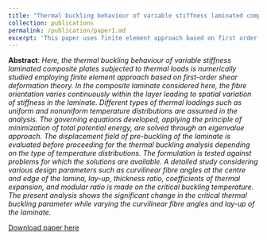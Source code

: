 ```yaml
---
title: "Thermal buckling behaviour of variable stiffness laminated composite plates"
collection: publications
permalink: /publication/paper1.md
excerpt: 'This paper uses finite element approach based on first order shear deformation theory to study buckling in novel variable stiffness composites.'
---
```

**Abstract**: _Here, the thermal buckling behaviour of variable stiffness laminated composite plates subjected to thermal loads
is numerically studied employing finite element approach based on first-order shear deformation theory.
In the composite laminate considered here, the fibre orientation varies continuously within the layer leading
to spatial variation of stiffness in the laminate. Different types of thermal loadings such as uniform and nonuniform temperature distributions are assumed in the analysis. The governing equations developed, applying the
principle of minimization of total potential energy, are solved through an eigenvalue approach. The displacement field of pre-buckling of the laminate is evaluated before proceeding for the thermal buckling analysis
depending on the type of temperature distributions. The formulation is tested against problems for which the
solutions are available. A detailed study considering various design parameters such as curvilinear fibre angles at
the centre and edge of the lamina, lay-up, thickness ratio, coefficients of thermal expansion, and modular ratio is
made on the critical buckling temperature. The present analysis shows the significant change in the critical
thermal buckling parameter while varying the curvilinear fibre angles and lay-up of the laminate._

[Download paper here](https://AND2797.github.io/files/1-s2.0-S2352492818301119-main.pdf)

